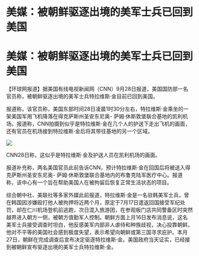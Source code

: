 # 美媒：被朝鲜驱逐出境的美军士兵已回到美国

# 美媒：被朝鲜驱逐出境的美军士兵已回到美国

【环球网报道】据美国有线电视新闻网（CNN）9月28日报道，美国国防部一名官员称，被朝鲜驱逐出境的美军士兵特拉维斯·金目前已回到美国。

报道称，该官员称，美国东部时间28日凌晨1时30分左右，特拉维斯·金乘坐的一架美国军用飞机降落在得克萨斯州圣安东尼奥-
萨姆·休斯敦堡联合基地的凯利机场。报道称，CNN拍摄到似乎是特拉维斯·金在几个人的护送下走出飞机的画面，还有官员在机场接到特拉维斯·金后将其带往基地的另一个区域。

![](https://inews.gtimg.com/om_bt/OPL0xP3lMEQOXnmlMHa8RJb0Ir21imqzOyGIj7s2eTYnsAA/1000)

CNN28日称，这似乎是特拉维斯·金及护送人员在凯利机场的画面。

报道补充称，两名美国官员此前告诉CNN，预计特拉维斯·金在回国后将被送入得克萨斯州圣安东尼奥-
萨姆·休斯敦堡联合基地内的布鲁克陆军医疗中心。报道称，该中心有一个旨在帮助美国人在被拘留后恢复正常生活状态的项目。

综合朝中社、美联社等多家外媒此前报道，特拉维斯·金是一名驻韩美军士兵，曾在韩国因涉嫌殴打他人被拘押将近两个月，原定于7月17日遣返回国接受军纪处罚，却在仁川机场登机前逃跑，次日混入旅游团，在参观板门店共同警备区时突然越界进入朝方一侧，被朝方值勤军人控制。朝鲜方面上月16日发布消息说，这名美军士兵接受调查时坦白，他反感美军内部非人虐待和种族歧视，决心投靠朝鲜。他对不平等的美国社会感到极度失望，表示希望向朝鲜或第三国寻求庇护。本月27日，朝鲜在完成调查后宣布决定驱逐特拉维斯·金。美国政府当天证实，已经接到被朝鲜宣布驱逐出境的美军士兵特拉维斯·金。

